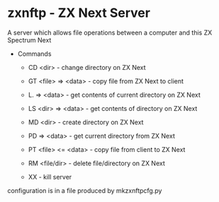 # zxnftp - ZX Next Server

A server which allows file operations between a computer and this ZX
Spectrum Next

- Commands

    - CD \<dir> - change directory on ZX Next

    - GT \<file> => \<data> - copy file from ZX Next to client

    - L. => \<data> - get contents of current directory on ZX Next

    - LS \<dir> => \<data> - get contents of directory on ZX Next

    - MD \<dir> - create directory on ZX Next

    - PD => \<data> - get current directory from ZX Next

    - PT \<file> \<= \<data> - copy file from client to ZX Next

    - RM \<file/dir> - delete file/directory on ZX Next

    - XX - kill server

configuration is in a file produced by mkzxnftpcfg.py
